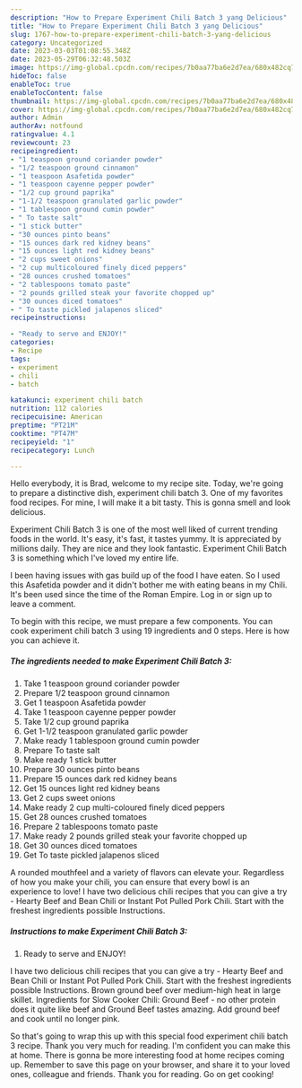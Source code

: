 ```yaml
---
description: "How to Prepare Experiment Chili Batch 3 yang Delicious"
title: "How to Prepare Experiment Chili Batch 3 yang Delicious"
slug: 1767-how-to-prepare-experiment-chili-batch-3-yang-delicious
category: Uncategorized
date: 2023-03-03T01:08:55.348Z
date: 2023-05-29T06:32:48.503Z
image: https://img-global.cpcdn.com/recipes/7b0aa77ba6e2d7ea/680x482cq70/experiment-chili-batch-3-recipe-main-photo.jpg
hideToc: false
enableToc: true
enableTocContent: false
thumbnail: https://img-global.cpcdn.com/recipes/7b0aa77ba6e2d7ea/680x482cq70/experiment-chili-batch-3-recipe-main-photo.jpg
cover: https://img-global.cpcdn.com/recipes/7b0aa77ba6e2d7ea/680x482cq70/experiment-chili-batch-3-recipe-main-photo.jpg
author: Admin
authorAv: notfound
ratingvalue: 4.1
reviewcount: 23
recipeingredient:
- "1 teaspoon ground coriander powder"
- "1/2 teaspoon ground cinnamon"
- "1 teaspoon Asafetida powder"
- "1 teaspoon cayenne pepper powder"
- "1/2 cup ground paprika"
- "1-1/2 teaspoon granulated garlic powder"
- "1 tablespoon ground cumin powder"
- " To taste salt"
- "1 stick butter"
- "30 ounces pinto beans"
- "15 ounces dark red kidney beans"
- "15 ounces light red kidney beans"
- "2 cups sweet onions"
- "2 cup multicoloured finely diced peppers"
- "28 ounces crushed tomatoes"
- "2 tablespoons tomato paste"
- "2 pounds grilled steak your favorite chopped up"
- "30 ounces diced tomatoes"
- " To taste pickled jalapenos sliced"
recipeinstructions:

- "Ready to serve and ENJOY!"
categories:
- Recipe
tags:
- experiment
- chili
- batch

katakunci: experiment chili batch 
nutrition: 112 calories
recipecuisine: American
preptime: "PT21M"
cooktime: "PT47M"
recipeyield: "1"
recipecategory: Lunch

---
```



Hello everybody, it is Brad, welcome to my recipe site. Today, we're going to prepare a distinctive dish, experiment chili batch 3. One of my favorites food recipes. For mine, I will make it a bit tasty. This is gonna smell and look delicious.

Experiment Chili Batch 3 is one of the most well liked of current trending foods in the world. It's easy, it's fast, it tastes yummy. It is appreciated by millions daily. They are nice and they look fantastic. Experiment Chili Batch 3 is something which I've loved my entire life.

I been having issues with gas build up of the food I have eaten. So I used this Asafetida powder and it didn&#39;t bother me with eating beans in my Chili. It&#39;s been used since the time of the Roman Empire. Log in or sign up to leave a comment.


To begin with this recipe, we must prepare a few components. You can cook experiment chili batch 3 using 19 ingredients and 0 steps. Here is how you can achieve it.

<!--inarticleads1-->

##### The ingredients needed to make Experiment Chili Batch 3:

1. Take 1 teaspoon ground coriander powder
1. Prepare 1/2 teaspoon ground cinnamon
1. Get 1 teaspoon Asafetida powder
1. Take 1 teaspoon cayenne pepper powder
1. Take 1/2 cup ground paprika
1. Get 1-1/2 teaspoon granulated garlic powder
1. Make ready 1 tablespoon ground cumin powder
1. Prepare  To taste salt
1. Make ready 1 stick butter
1. Prepare 30 ounces pinto beans
1. Prepare 15 ounces dark red kidney beans
1. Get 15 ounces light red kidney beans
1. Get 2 cups sweet onions
1. Make ready 2 cup multi-coloured finely diced peppers
1. Get 28 ounces crushed tomatoes
1. Prepare 2 tablespoons tomato paste
1. Make ready 2 pounds grilled steak your favorite chopped up
1. Get 30 ounces diced tomatoes
1. Get  To taste pickled jalapenos sliced


A rounded mouthfeel and a variety of flavors can elevate your. Regardless of how you make your chili, you can ensure that every bowl is an experience to love! I have two delicious chili recipes that you can give a try - Hearty Beef and Bean Chili or Instant Pot Pulled Pork Chili. Start with the freshest ingredients possible Instructions. 

<!--inarticleads2-->

##### Instructions to make Experiment Chili Batch 3:


1. Ready to serve and ENJOY!

I have two delicious chili recipes that you can give a try - Hearty Beef and Bean Chili or Instant Pot Pulled Pork Chili. Start with the freshest ingredients possible Instructions. Brown ground beef over medium-high heat in large skillet. Ingredients for Slow Cooker Chili: Ground Beef - no other protein does it quite like beef and Ground Beef tastes amazing. Add ground beef and cook until no longer pink. 

So that's going to wrap this up with this special food experiment chili batch 3 recipe. Thank you very much for reading. I'm confident you can make this at home. There is gonna be more interesting food at home recipes coming up. Remember to save this page on your browser, and share it to your loved ones, colleague and friends. Thank you for reading. Go on get cooking!

